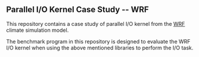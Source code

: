 ## Parallel I/O Kernel Case Study -- WRF

This repository contains a case study of parallel I/O kernel from the
[WRF](https://https://github.com/wrf-model/WRF) climate simulation model.


The benchmark program in this repository is designed to evaluate the WRF I/O
kernel when using the above mentioned libraries to perform the I/O task.
